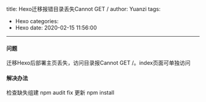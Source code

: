 title: Hexo迁移报错目录丢失Cannot GET /
author: Yuanzi
tags:
  - Hexo
categories:
  - Hexo
date: 2020-02-15 11:56:00
---
#### 问题
迁移Hexo后部署主页丢失，访问目录报Cannot GET /。index页面可单独访问

#### 解决办法
检查缺失组建
npm audit fix
更新
npm install